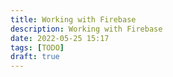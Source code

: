 ```yaml
---
title: Working with Firebase
description: Working with Firebase
date: 2022-05-25 15:17
tags: [TODO]
draft: true
---
```

